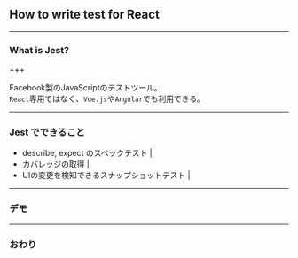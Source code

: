 
## How to write test for React

---


### What is Jest?


+++

Facebook製のJavaScriptのテストツール。      
`React`専用ではなく、`Vue.js`や`Angular`でも利用できる。

---

### Jest でできること

* describe, expect のスペックテスト |
* カバレッジの取得 |
* UIの変更を検知できるスナップショットテスト |

---

### デモ

---

### おわり
